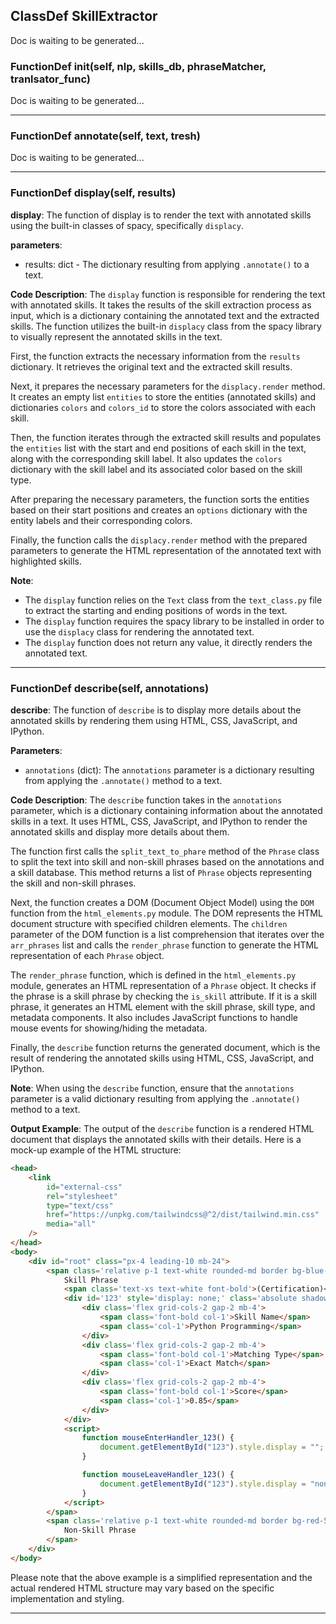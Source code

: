 ## ClassDef SkillExtractor
Doc is waiting to be generated...
### FunctionDef __init__(self, nlp, skills_db, phraseMatcher, tranlsator_func)
Doc is waiting to be generated...
***
### FunctionDef annotate(self, text, tresh)
Doc is waiting to be generated...
***
### FunctionDef display(self, results)
**display**: The function of display is to render the text with annotated skills using the built-in classes of spacy, specifically `displacy`.

**parameters**:
- results: dict - The dictionary resulting from applying `.annotate()` to a text.

**Code Description**:
The `display` function is responsible for rendering the text with annotated skills. It takes the results of the skill extraction process as input, which is a dictionary containing the annotated text and the extracted skills. The function utilizes the built-in `displacy` class from the spacy library to visually represent the annotated skills in the text.

First, the function extracts the necessary information from the `results` dictionary. It retrieves the original text and the extracted skill results. 

Next, it prepares the necessary parameters for the `displacy.render` method. It creates an empty list `entities` to store the entities (annotated skills) and dictionaries `colors` and `colors_id` to store the colors associated with each skill. 

Then, the function iterates through the extracted skill results and populates the `entities` list with the start and end positions of each skill in the text, along with the corresponding skill label. It also updates the `colors` dictionary with the skill label and its associated color based on the skill type.

After preparing the necessary parameters, the function sorts the entities based on their start positions and creates an `options` dictionary with the entity labels and their corresponding colors.

Finally, the function calls the `displacy.render` method with the prepared parameters to generate the HTML representation of the annotated text with highlighted skills.

**Note**: 
- The `display` function relies on the `Text` class from the `text_class.py` file to extract the starting and ending positions of words in the text.
- The `display` function requires the spacy library to be installed in order to use the `displacy` class for rendering the annotated text.
- The `display` function does not return any value, it directly renders the annotated text.


***
### FunctionDef describe(self, annotations)
**describe**: The function of `describe` is to display more details about the annotated skills by rendering them using HTML, CSS, JavaScript, and IPython.

**Parameters**:
- `annotations` (dict): The `annotations` parameter is a dictionary resulting from applying the `.annotate()` method to a text.

**Code Description**:
The `describe` function takes in the `annotations` parameter, which is a dictionary containing information about the annotated skills in a text. It uses HTML, CSS, JavaScript, and IPython to render the annotated skills and display more details about them.

The function first calls the `split_text_to_phare` method of the `Phrase` class to split the text into skill and non-skill phrases based on the annotations and a skill database. This method returns a list of `Phrase` objects representing the skill and non-skill phrases.

Next, the function creates a DOM (Document Object Model) using the `DOM` function from the `html_elements.py` module. The DOM represents the HTML document structure with specified children elements. The `children` parameter of the DOM function is a list comprehension that iterates over the `arr_phrases` list and calls the `render_phrase` function to generate the HTML representation of each `Phrase` object.

The `render_phrase` function, which is defined in the `html_elements.py` module, generates an HTML representation of a `Phrase` object. It checks if the phrase is a skill phrase by checking the `is_skill` attribute. If it is a skill phrase, it generates an HTML element with the skill phrase, skill type, and metadata components. It also includes JavaScript functions to handle mouse events for showing/hiding the metadata.

Finally, the `describe` function returns the generated document, which is the result of rendering the annotated skills using HTML, CSS, JavaScript, and IPython.

**Note**: When using the `describe` function, ensure that the `annotations` parameter is a valid dictionary resulting from applying the `.annotate()` method to a text.

**Output Example**:
The output of the `describe` function is a rendered HTML document that displays the annotated skills with their details. Here is a mock-up example of the HTML structure:

```html
<head>
    <link
        id="external-css"
        rel="stylesheet"
        type="text/css"
        href="https://unpkg.com/tailwindcss@^2/dist/tailwind.min.css"
        media="all"
    />
</head>
<body>
    <div id="root" class="px-4 leading-10 mb-24">
        <span class='relative p-1 text-white rounded-md border bg-blue-500' onmouseleave='mouseLeaveHandler_123()' onmouseenter='mouseEnterHandler_123()'>
            Skill Phrase
            <span class='text-xs text-white font-bold'>(Certification)</span>
            <div id='123' style='display: none;' class='absolute shadow-lg z-40 bg-white flex-col text-sm text-black p-2 border left-0 -bottom-15'>
                <div class='flex grid-cols-2 gap-2 mb-4'>
                    <span class='font-bold col-1'>Skill Name</span>
                    <span class='col-1'>Python Programming</span>
                </div>
                <div class='flex grid-cols-2 gap-2 mb-4'>
                    <span class='font-bold col-1'>Matching Type</span>
                    <span class='col-1'>Exact Match</span>
                </div>
                <div class='flex grid-cols-2 gap-2 mb-4'>
                    <span class='font-bold col-1'>Score</span>
                    <span class='col-1'>0.85</span>
                </div>
            </div>
            <script>
                function mouseEnterHandler_123() {
                    document.getElementById("123").style.display = "";
                }

                function mouseLeaveHandler_123() {
                    document.getElementById("123").style.display = "none";
                }
            </script>
        </span>
        <span class='relative p-1 text-white rounded-md border bg-red-500' onmouseleave='mouseLeaveHandler_456()' onmouseenter='mouseEnterHandler_456()'>
            Non-Skill Phrase
        </span>
    </div>
</body>
```

Please note that the above example is a simplified representation and the actual rendered HTML structure may vary based on the specific implementation and styling.
***
